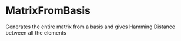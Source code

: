 MatrixFromBasis
===============

Generates the entire matrix from a basis and gives Hamming Distance between all the elements

